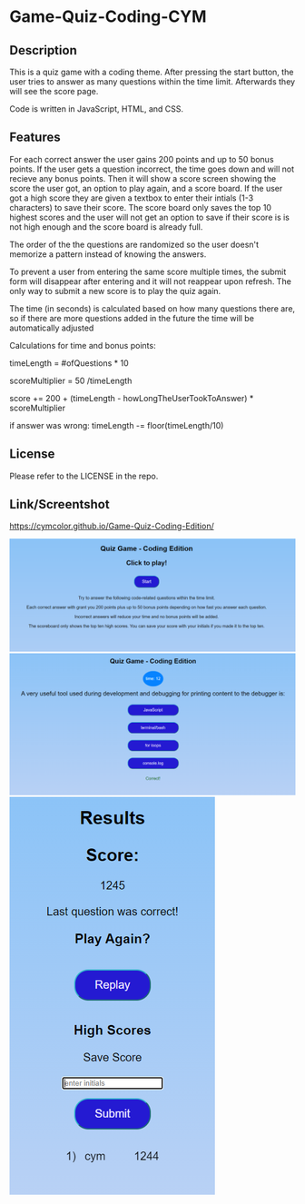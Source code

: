 # Game-Quiz-Coding-CYM
 
## Description

This is a quiz game with a coding theme. After pressing the start button, the user tries to answer as many questions within the time limit. Afterwards they will see the score page. 


Code is written in JavaScript, HTML, and CSS.


## Features

For each correct answer the user gains 200 points and up to 50 bonus points. If the user gets a question incorrect, the time goes down and will not recieve any bonus points. Then it will show a score screen showing the score the user got, an option to play again, and a score board. If the user got a high score they are given a textbox to enter their intials (1-3 characters) to save their score. The score board only saves the top 10 highest scores and the user will not get an option to save if their score is is not high enough and the score board is already full. 


The order of the the questions are randomized so the user doesn't memorize a pattern instead of knowing the answers.


To prevent a user from entering the same score multiple times, the submit form will disappear after entering and it will not reappear upon refresh. The only way to submit a new score is to play the quiz again.


The time (in seconds) is calculated based on how many questions there are, so if there are more questions added in the future the time will be automatically adjusted 


Calculations for time and bonus points:

timeLength = #ofQuestions * 10

scoreMultiplier = 50 /timeLength

score += 200 + (timeLength - howLongTheUserTookToAnswer) * scoreMultiplier

if answer was wrong: timeLength -= floor(timeLength/10)


## License

Please refer to the LICENSE in the repo.


## Link/Screentshot


https://cymcolor.github.io/Game-Quiz-Coding-Edition/


![mod4hwscreenshot-startpage.](./img/mod4hwscreenshot-startpage.PNG)
![mod4hwscreenshot-quizpage.](./img/mod4hwscreenshot-quizpage.PNG)
![mod4hwscreenshot-scorepage.](./img/mod4hwscreenshot-scorepage.PNG)